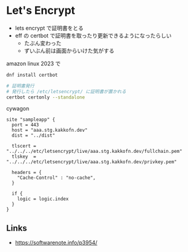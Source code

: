 # Let's Encrypt

- lets encrypt で証明書をとる
- eff の certbot で証明書を取ったり更新できるようになったらしい
  - たぶん変わった
  - ずいぶん前は画面からいけた気がする

amazon linux 2023 で

```bash
dnf install certbot

# 証明書発行
# 発行したら /etc/letsencrypt/ に証明書が置かれる
certbot certonly --standalone
```

cywagon
```hcl
site "sampleapp" {
  port = 443
  host = "aaa.stg.kakkofn.dev"
  dist = "../dist"

  tlscert = "../../../etc/letsencrypt/live/aaa.stg.kakkofn.dev/fullchain.pem"
  tlskey  = "../../../etc/letsencrypt/live/aaa.stg.kakkofn.dev/privkey.pem"

  headers = {
    "Cache-Control" : "no-cache",
  }

  if {
    logic = logic.index
  }
}
```

## Links
- https://softwarenote.info/p3954/
